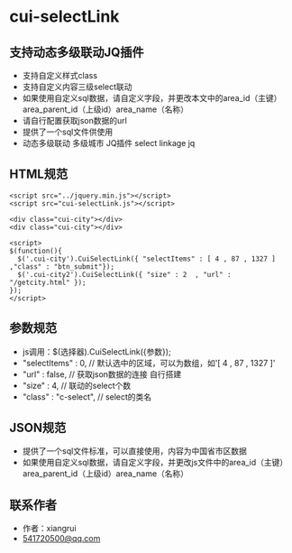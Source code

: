 # cui-selectLink

## 支持动态多级联动JQ插件
* 支持自定义样式class
* 支持自定义内容三级select联动
* 如果使用自定义sql数据，请自定义字段，并更改本文中的area_id（主键）area_parent_id（上级id）area_name（名称）
* 请自行配置获取json数据的url
* 提供了一个sql文件供使用
* 动态多级联动 多级城市 JQ插件 select linkage jq

## HTML规范
	
	<script src="../jquery.min.js"></script>
  	<script src="cui-selectLink.js"></script>

    <div class="cui-city"></div>
    <div class="cui-city"></div>
    
  	<script>
	$(function(){
      $('.cui-city').CuiSelectLink({ "selectItems" : [ 4 , 87 , 1327 ] ,"class" : "btn_submit"});
      $('.cui-city2').CuiSelectLink({ "size" : 2  , "url" : "/getcity.html" });
    });
    </script>
    
## 参数规范

* 	js调用：$(选择器).CuiSelectLink({参数});
*	"selectItems"   : 0, // 默认选中的区域，可以为数组，如'[ 4 , 87 , 1327 ]'
*   "url"       : false, // 获取json数据的连接 自行搭建
*   "size"      : 4, // 联动的select个数
*   "class"     : "c-select", // select的类名

## JSON规范

* 提供了一个sql文件标准，可以直接使用，内容为中国省市区数据
* 如果使用自定义sql数据，请自定义字段，并更改js文件中的area_id（主键）area_parent_id（上级id）area_name（名称）

## 联系作者

* 作者：xiangrui
* 541720500@qq.com